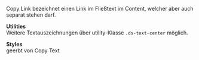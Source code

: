 Copy Link bezeichnet einen Link im Fließtext im Content, welcher aber auch separat stehen darf.

__Utilities__  
Weitere Textauszeichnungen über utility-Klasse `.ds-text-center` möglich.

__Styles__  
geerbt von Copy Text